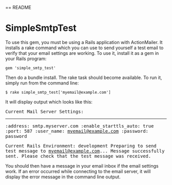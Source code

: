 == README

# SimpleSmtpTest

To use this gem, you must be using a Rails application with ActionMailer. It installs a rake command which you can
use to send yourself a test email to verify that your email settings are working. To use it, install it as a gem in your
Rails program:

    gem 'simple_smtp_test'

Then do a bundle install. The rake task should become available. To run it, simply run from the command line:

    $ rake simple_smtp_test['myemail@example.com']

It will display output which looks like this:

<tt>Current Mail Server Settings:

---
:address: smtp.myserver.com
:enable_starttls_auto: true
:port: 587
:user_name: myemail@example.com
:password: password

Current Rails Environment: development
Preparing to send test message to myemail@example.com...
Message successfully sent. Please check that the test message was received.</tt>

You should then have a message in your email inbox if the email settings work. If an error occurred while connecting
to the email server, it will display the error message in the command line output.